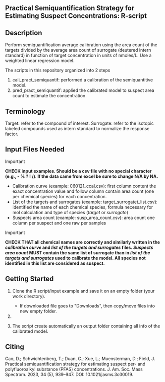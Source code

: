 Practical Semiquantification Strategy for Estimating Suspect Concentrations: R-script
-----------------------------------------------------------------
Description
-----------
Perform semiquantification average calibration using the area count of the targets
divided by the average area count of surrogate (deutered intern standard) in 
function of target concentration in units of nmoles/L. Use a weighted linear regression model.

The scripts in this repository organized into 2 steps
1. cali_pract_semiquantif: performed a calibration of the semiquantitive model.
2. pred_pract_semiquantif: applied the calibrated model to suspect area count to estimate the concentration.

Terminology
----------
Target: refer to the compound of interest.
Surrogate: refer to the isotopic labeled compounds used as intern standard to normalize the response factor.

Input Files Needed
------------------
> [!IMPORTANT]
> **CHECK input examples. Should be a csv file with no special character (e.g., - % ? ! /). If the data came from excel be sure to change N/A by NA.**
- Calibration curve (example: 060121_ccal.csv): first column content the exact concentration value and follow column contain area count (one per chemical species) for each concentration. 
- List of the targets and surrogates (example: target_surrogatet_list.csv): identified the name of each chemical species, formula necessary for mol calculation and type of species (_target_ or _surrogate_)
- Suspects area count (example: susp_area_count.csv): area count one column per suspect and one raw per samples
> [!IMPORTANT]
> **CHECK THAT all chemical names are correctly and similarly written in the _calibration curve_ and _list of the targets and surrogates_ files. _Suspects area count_ MUST contain the same list of surrogate than in _list of the targets and surrogates_ used to calibrate the model. All species not identified in this list are considered as suspect.**


Getting Started
----------------
1. Clone the R script/input example and save it on an empty folder (your work directory).
   - If downloaded file goes to "Downloads", then copy/move files into new empty folder.
2. 

3. The script create automatically an output folder containing all info of the calibrated model.


Citing
-------
Cao, D.; Schwichtenberg, T.; Duan, C.; Xue, L.; Muensterman, D.; Field, J. Practical semiquantification strategy for estimating suspect per- and polyfluoroalkyl substance (PFAS) concentrations. J. Am. Soc. Mass Spectrom. 2023, 34 (5), 939–947. DOI: 10.1021/jasms.3c00019.
